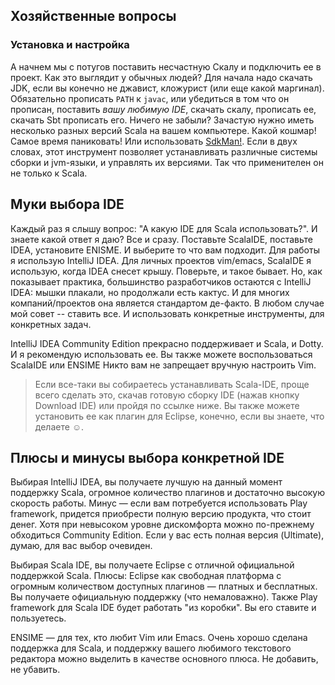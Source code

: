 
## Хозяйственные вопросы
### Установка и настройка
А начнем мы с потугов поставить несчастную Скалу и подключить ее в проект.
Как это выглядит у обычных людей? Для начала надо скачать JDK, если вы конечно
не джавист, кложурист (или еще какой маргинал). Обязательно прописать `PATH` к
`javac`, или убедиться в том что он прописан, поставить *вашу любимую IDE*,
скачать скалу, прописать ее, скачать Sbt прописать его. Ничего не забыли?
Зачастую нужно иметь несколько разных версий Scala на вашем компьютере. Какой
кошмар! Самое время паниковать! Или использовать [SdkMan!](http://sdkman.io/install.html).
Если в двух словах, этот инструмент позволяет устанавливать различные системы
сборки и jvm-языки, и управлять их версиями. Так что применителен он не только
к Scala.

## Муки выбора IDE
Каждый раз я слышу вопрос: "А какую IDE для Scala использовать?". И знаете
какой ответ я даю? Все и сразу. Поставьте ScalaIDE, поставьте IDEA, установите
ENISME. И выберите то что вам подходит. Для работы я использую IntelliJ IDEA.
Для личных проектов vim/emacs, ScalaIDE я использую, когда IDEA снесет крышу.
Поверьте, и такое бывает. Но, как показывает практика, большинство
разработчиков остаются с IntelliJ IDEA: мышки плакали, но продолжали есть
кактус. И для многих компаний/проектов она является стандартом де-факто. В
любом случае мой совет -- ставить все. И использовать конкретные инструменты,
для конкретных задач.

IntelliJ IDEA Community Edition прекрасно поддерживает и Scala, и Dotty. И
я рекомендую использовать ее. Вы также можете воспользоваться ScalaIDE
или ENSIME Никто вам не запрещает вручную настроить Vim.

> Если все-таки вы собираетесь устанавливать Scala-IDE, проще всего сделать
> это, скачав готовую сборку IDE (нажав кнопку Download IDE) или пройдя по
> ссылке ниже. Вы также можете установить ее как плагин для Eclipse, конечно,
> если вы знаете, что делаете ☺.


## Плюсы и минусы выбора конкретной IDE
Выбирая IntelliJ IDEA, вы получаете лучшую на данный момент поддержку Scala,
огромное количество плагинов и достаточно высокую скорость работы.
Минус — если вам потребуется использовать Play framework, придется приобрести
полную версию продукта, что стоит денег. Хотя при невысоком уровне дискомфорта
можно по-прежнему обходиться Community Edition. Если у вас есть полная версия
(Ultimate), думаю, для вас выбор очевиден.

Выбирая Scala IDE, вы получаете Eclipse с отличной официальной поддержкой
Scala. Плюсы: Eclipse как свободная платформа с огромным количеством
доступных плагинов — платных и бесплатных. Вы получаете официальную
поддержку (что немаловажно). Также Play framework для Scala IDE будет работать
"из коробки". Вы его ставите и пользуетесь.

ENSIME — для тех, кто любит Vim или Emacs. Очень хорошо сделана поддержка для
Scala, и поддержку вашего любимого текстового редактора можно выделить в
качестве основного плюса. Не добавить, не убавить.


